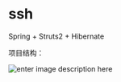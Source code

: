 # ssh
Spring + Struts2 + Hibernate

项目结构：

![enter image description here](http://oimbmvqt3.bkt.clouddn.com/%E6%8D%95%E8%8E%B7.PNG)




